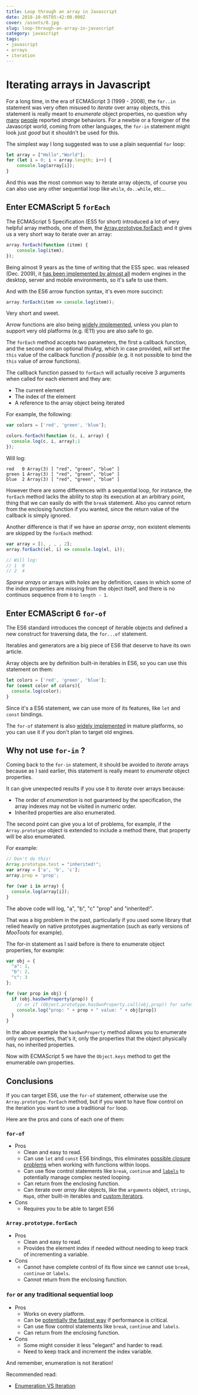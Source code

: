 ```yaml
---
title: Loop through an array in Javascript
date: 2018-10-05T05:42:00.000Z
cover: /assets/8.jpg
slug: loop-through-an-array-in-javascript
category: javascript
tags:
- javascript
- arrays
- iteration
---
```


# Iterating arrays in Javascript

For a long time, in the era of ECMAScript 3 (1999 - 2008), the `for..in`
statement was very often misused to _iterate_ over array objects, this
statement is really meant to _enumerate_ object properties, no question why
[many][1] [people][2] reported _strange_ behaviors. For a newbie or a
foreigner of the Javascript world, coming from other languages, the `for-in`
statement might look just _good_ but it shouldn't be used for this.

The simplest way I long suggested was to use a plain sequential `for` loop:

```javascript
let array = ["Hello","World"];
for (let i = 0; i < array.length; i++) {
    console.log(array[i]);
}
```

And this was the most common way to iterate array objects, of course you can
also use any other sequential loop like `while`, `do..while`, etc...

## Enter ECMAScript 5 `forEach`

 The ECMAScript 5 Specification (ES5 for short) introduced a lot of very helpful
 array methods, one of them, the
 [Array.prototype.forEach](http://es5.github.io/#x15.4.4.18) and it gives us a
 very short way to iterate over an array:

```javascript
array.forEach(function (item) {
    console.log(item);
});
```

Being almost 9 years as the time of writing that the ES5 spec. was released (Dec. 2009),
it [has been implemented by almost all][3] modern engines in the desktop,
server and mobile environments, so it's safe to use them.

And with the ES6 arrow function syntax, it's even more succinct:

```javascript
array.forEach(item => console.log(item));
```

Very short and sweet.

Arrow functions are also being [widely implemented][4], unless you plan to support
very old platforms (e.g. IE11) you are also safe to go.

The `forEach` method accepts two parameters, the first a callback function,
and the second one an optional _thisArg_, which in case provided, will set
the `this` value of the callback function _if possible_ (e.g. it not possible
to bind the `this` value of arrow functions).

The callback function passed to `forEach` will actually receive 3 arguments
when called for each element and they are:

- The current element
- The index of the element
- A reference to the array object being iterated

For example, the following:

```javascript
var colors = ['red', 'green', 'blue'];

colors.forEach(function (c, i, array) {
  console.log(c, i, array);1
});
```

Will log:

```text
red   0 Array(3) [ "red", "green", "blue" ]
green 1 Array(3) [ "red", "green", "blue" ]
blue  2 Array(3) [ "red", "green", "blue" ]
```

However there are some differences with a sequential loop, for instance, the
`forEach` method lacks the ability to stop its execution at an arbitrary
point, thing that we can easily do with the `break` statement. Also you
cannot return from the enclosing function if you wanted, since the return
value of the callback is simply ignored.

Another difference is that if we have an _sparse array_, non existent
elements are skipped by the `forEach` method:

```javascript
var array = [1, , , , 2];
array.forEach((el, i) => console.log(el, i));

// Will log:
// 1  0
// 2  4
```

_Sparse arrays_ or arrays with _holes_ are by definition, cases in which some
of the index properties are missing from the object itself, and there is no
continuos sequence from `0` to `length - 1`.

## Enter ECMAScript 6 `for-of`

The ES6 standard introduces the concept of iterable objects and defined a new
construct for traversing data, the `for...of` statement.

Iterables and generators are a big piece of ES6 that deserve to have its own
article.

Array objects are by definition built-in iterables in ES6, so you can use
this statement on them:

```javascript
let colors = ['red', 'green', 'blue'];
for (const color of colors){
  console.log(color);
}
```

Since it's a ES6 statement, we can use more of its features, like `let` and
`const` bindings.

The `for-of` statement is also [widely implemented][5] in mature platforms, so
you can use it if you don't plan to target old engines.

## Why not use `for-in` ?

Coming back to the `for-in` statement, it should be avoided to _iterate_
arrays because as I said earlier, this statement is really meant to
_enumerate_ object properties.

It can give unexpected results if you use it to _iterate_ over arrays
because:

- The order of _enumeration_ is not guaranteed by the specification, the
  array indexes may not be visited in numeric order.
- Inherited properties are also enumerated.

The second point can give you a lot of problems, for example, if
the `Array.prototype` object is extended to include a method there, that
property will be also enumerated.

For example:

```javascript
// Don't do this!
Array.prototype.test = "inherited!";
var array = ['a', 'b', 'c'];
array.prop = 'prop';

for (var i in array) {
  console.log(array[i]);
}
```

The above code will log, "a", "b", "c" "prop" and "inherited!".

That was a big problem in the past, particularly if you used some library
that relied heavily on native prototypes augmentation (such as early versions
of _MooTools_ for example).

The for-in statement as I said before is there to enumerate object
properties, for example:

```javascript
var obj = {
  "a": 1,
  "b": 2,
  "c": 3
};

for (var prop in obj) {
  if (obj.hasOwnProperty(prop)) { 
    // or if (Object.prototype.hasOwnProperty.call(obj,prop)) for safety...
    console.log("prop: " + prop + " value: " + obj[prop])
  }
}
```

In the above example the `hasOwnProperty` method allows you to enumerate only
own properties, that's it, only the properties that the object physically
has, no inherited properties.

Now with ECMAScript 5 we have the `Object.keys` method to get the enumerable
own properties.

## Conclusions

If you can target ES6, use the `for-of` statement, otherwise use the
`Array.prototype.forEach` method, but if you want to have flow control on the
iteration you want to use a traditional `for` loop.

Here are the pros and cons of each one of them:

### `for-of`

- Pros
  - Clean and easy to read.
  - Can use `let` and `const` ES6 bindings, this eliminates [possible closure
    problems](6) when working with functions within loops.
  - Can use flow control statements like `break`, `continue` and
    [`labels`][7] to potentially manage complex nested looping.
  - Can return from the enclosing function.
  - Can iterate over _array like_ objects, like the `arguments` object, `strings`, `Map`s, other built-in iterables and [custom iterators][8].
- Cons
  - Requires you to be able to target ES6

### `Array.prototype.forEach`

- Pros
  - Clean and easy to read.
  - Provides the element index if needed without needing to keep track of
    incrementing a variable.
- Cons
  - Cannot have complete control of its flow since we cannot use `break`,
    `continue` or `labels`.
  - Cannot return from the enclosing function.

### `for` or any traditional sequential loop

- Pros
  - Works on every platform.
  - Can be [potentially the fastest way][9] if performance is critical.
  - Can use flow control statements like `break`, `continue` and `labels`.
  - Can return from the enclosing function.
- Cons
  - Some might consider it less "elegant" and harder to read.
  - Need to keep track and increment the index variable.

And remember, enumeration is not iteration!

Recommended read:

- [Enumeration VS Iteration][10]

[1]: https://stackoverflow.com/questions/1885317/strange-behavior-in-javascript-enhanced-for-in-loop/
[2]: https://stackoverflow.com/questions/3010840/loop-through-an-array-in-javascript
[3]: http://kangax.github.io/compat-table/es5/#test-Array_methods
[4]: http://kangax.github.io/compat-table/es6/#test-arrow_functions
[5]: http://kangax.github.io/compat-table/es6/#test-for..of_loops
[6]: https://stackoverflow.com/questions/750486/javascript-closure-inside-loops-simple-practical-example
[7]: https://codeburst.io/javascript-the-label-statement-a391cef4c556
[8]: https://developer.mozilla.org/en-US/docs/Web/JavaScript/Reference/Iteration_protocols
[9]: http://jsben.ch/0rzoU
[10]: http://web.archive.org/web/20101213150231/http://dhtmlkitchen.com/?category=/JavaScript/&date=2007/10/21/&entry=Iteration-Enumeration-Primitives-and-Objects